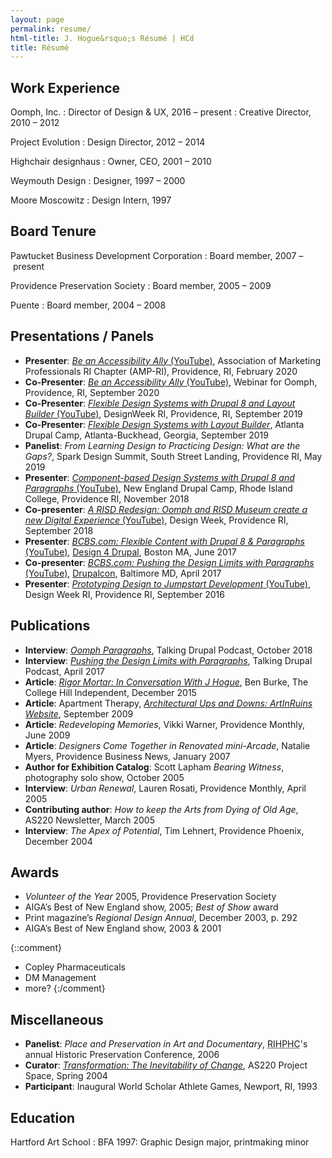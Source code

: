 ```yaml
---
layout: page
permalink: resume/
html-title: J. Hogue&rsquo;s Résumé | HCd
title: Résumé
---
```


## Work Experience

Oomph, Inc.
: Director of Design &amp; UX, 2016 – present
: Creative Director, 2010 – 2012

Project Evolution
: Design Director, 2012 – 2014

Highchair designhaus
: Owner, CEO, 2001 – 2010

Weymouth Design
: Designer, 1997 – 2000

Moore Moscowitz
: Design Intern, 1997


## Board Tenure

Pawtucket Business Development Corporation
: Board member, 2007 – present

Providence Preservation Society
: Board member, 2005 – 2009

Puente
: Board member, 2004 – 2008


## Presentations / Panels

+ **Presenter**: [<cite>Be an Accessibility Ally</cite> (YouTube)](//www.youtube.com/watch?v=DobGJFuCG6Q), Association of Marketing Professionals RI Chapter (AMP-RI), Providence, RI, February 2020
+ **Co-Presenter**: [<cite>Be an Accessibility Ally</cite> (YouTube)](//www.youtube.com/watch?v=mziG1GQU2k0), Webinar for Oomph, Providence, RI, September 2020
+ **Co-Presenter**: [<cite>Flexible Design Systems with Drupal 8 and Layout Builder</cite> (YouTube)](//www.youtube.com/watch?v=WQwIBt3EvtY), DesignWeek RI, Providence, RI, September 2019
+ **Co-Presenter**: [<cite>Flexible Design Systems with Layout Builder</cite>](//www.drupalcampatlanta.com/2019/sessions/flexible-design-systems-layout-builder), Atlanta Drupal Camp, Atlanta-Buckhead, Georgia, September 2019
+ **Panelist**: <cite>From Learning Design to Practicing Design: What are the Gaps?</cite>, Spark Design Summit, South Street Landing, Providence RI, May 2019
+ **Presenter**: [<cite>Component-based Design Systems with Drupal 8 and Paragraphs</cite> (YouTube)](//www.youtube.com/watch?v=a4QPAh7B5is "Watch the presentation on YouTube"), New England Drupal Camp, Rhode Island College, Providence RI, November 2018
+ **Co-presenter**: [<cite>A RISD Redesign: Oomph and RISD Museum create a new Digital Experience</cite> (YouTube)](//youtu.be/tYYQ7L6MVTk "Watch the presentation on YouTube"), Design Week, Providence RI, September 2018
+ **Presenter**: [<cite>BCBS.com: Flexible Content with Drupal 8 & Paragraphs</cite> (YouTube)](//www.youtube.com/watch?v=KKrI6oBxrk8 "Watch the presentation on YouTube"), [Design 4 Drupal](https://2017.design4drupal.org/sessions/case-study/bcbscom-flexible-content-drupal-8-paragraphs "Presentation archive page at Design4Drupal.org"), Boston MA, June 2017
+ **Co-presenter**: [<cite>BCBS.com: Pushing the Design Limits with Paragraphs</cite> (YouTube)](//www.youtube.com/watch?v=3e1EWT4BZKA "Watch the presentation on YouTube"), [Drupalcon](//events.drupal.org/baltimore2017/sessions/bcbscom-pushing-design-limits-paragraphs "Presentation archive page at Drupal.org"), Baltimore MD, April 2017
+ **Presenter**: [<cite>Prototyping Design to Jumpstart Development</cite> (YouTube)](//www.youtube.com/watch?v=pKizikIBqUg&t=4s "Watch the presentation on YouTube"), Design Week RI, Providence RI, September 2016


## Publications

+ **Interview**: [<cite>Oomph Paragraphs</cite>](//www.talkingdrupal.com/178 "Go to the Talking Drupal site to listen"), Talking Drupal Podcast, October 2018
+ **Interview**: [<cite>Pushing the Design Limits with Paragraphs</cite>](//www.talkingdrupal.com/142 "Go to the Talking Drupal site to listen"), Talking Drupal Podcast, April 2017
+ **Article**: [<cite>Rigor Mortar: In Conversation With J Hogue</cite>](//www.theindy.org/753 "Go to the College Independent website for the full article"), Ben Burke, The College Hill Independent, December 2015
+ **Article**: Apartment Therapy, [<cite>Architectural Ups and Downs: ArtInRuins Website</cite>](//web.archive.org/web/20150908085604/http://www.apartmenttherapy.com/rhode-island-ar-94880 "Navigate to Archive.org for the full article"), September 2009
+ **Article**: <cite>Redeveloping Memories</cite>, Vikki Warner, Providence Monthly, June 2009
+ **Article**: <cite>Designers Come Together in Renovated mini-Arcade</cite>, Natalie Myers, Providence Business News, January 2007
+ **Author for Exhibition Catalog**: Scott Lapham <cite>Bearing Witness</cite>, photography solo show, October 2005
+ **Interview**: <cite>Urban Renewal</cite>, Lauren Rosati, Providence Monthly, April 2005
+ **Contributing author**: <cite>How to keep the Arts from Dying of Old Age</cite>, AS220 Newsletter, March 2005
+ **Interview**: <cite>The Apex of Potential</cite>, Tim Lehnert, Providence Phoenix, December 2004


## Awards

+ *Volunteer of the Year* 2005, Providence Preservation Society
+ AIGA’s Best of New England show, 2005; *Best of Show* award
+ Print magazine’s *Regional Design Annual*, December 2003, p. 292
+ AIGA’s Best of New England show, 2003 & 2001

{::comment}
+ Copley Pharmaceuticals
+ DM Management
+ more?
{:/comment}


## Miscellaneous

+ **Panelist**: <cite>Place and Preservation in Art and Documentary</cite>, <abbr title="Rhode Island Historic Preservation &amp; Heritage Commission">RIHPHC</abbr>'s annual Historic Preservation Conference, 2006
+ **Curator**: [<cite>Transformation: The Inevitability of Change</cite>](//digitalcommons.ric.edu/cgi/viewcontent.cgi "View an archive of this show on Rhode Island College&rsquo;s Digital Commons"), 
AS220 Project Space, Spring 2004
+ **Participant**: Inaugural World Scholar Athlete Games, Newport, RI, 1993


## Education

Hartford Art School
: BFA 1997: Graphic Design major, printmaking minor
